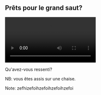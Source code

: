## Prêts pour le grand saut?



<video controls data-autoplay type="video/mp4">
	 <source data-src="basejump.mp4" />
</video>



Qu'avez-vous ressenti?

NB: vous êtes assis sur une chaise.

Note: zefhizefoihzefoihzefoihzefoi
  
